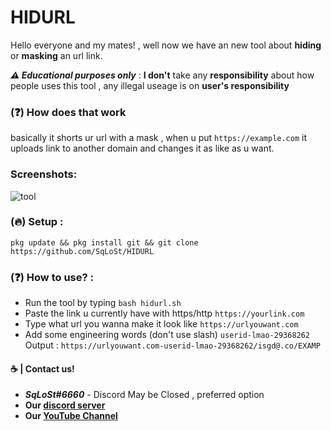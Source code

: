 # HIDURL
Hello everyone and my mates! , well now we have an new tool about **hiding** or **masking** an url link.

***⚠️ Educational purposes only*** : **I don't** take any **responsibility** about how people uses this tool , any illegal useage is on **user's responsibility** 
### (❓) How does that work
basically it shorts ur url with a mask , when u put 
``https://example.com`` it uploads link to another domain and changes it as like as u want.

### Screenshots:
![tool](https://media.discordapp.net/attachments/1039293481262252124/1051081957406158918/IMG_20221210_131804.jpg)

### (🔥) Setup :

```
pkg update && pkg install git && git clone https://github.com/SqLoSt/HIDURL
```

### (❓) How to use? :
- Run the tool by typing ``bash hidurl.sh``
- Paste the link u currently have with https/http ``https://yourlink.com``
- Type what url you wanna make it look like ``https://urlyouwant.com``
- Add some engineering words (don't use slash) ``userid-lmao-29368262``
Output : ``https://urlyouwant.com-userid-lmao-29368262/isgd@.co/EXAMP``

#### ☕ | Contact us!
- ***SqLoSt#6660*** - Discord May be  Closed , preferred option
- **Our [discord server](https://discord.gg/aV2XGhRvup)** 
- **Our [YouTube Channel](https://youtube.com/channel/UCPXh6NqhJZpl_2oSpatFOFw)**

